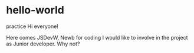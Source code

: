 # hello-world
practice
Hi everyone!

Here comes JSDevW, Newb for coding
I would like to involve in the project as Junior developer. Why not?
